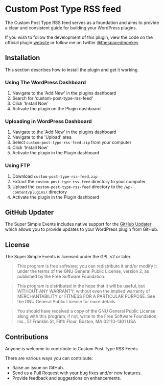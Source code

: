 # Custom Post Type RSS feed 

The Custom Post Type RSS feed serves as a foundation and aims to provide a clear and consistent guide for building your WordPress plugins.

If you wish to follow the development of this plugin, view the code on the official plugin [website](http://www.jonathandavidharris.co.uk/scripts/custom-post-type-rss-feeds/ "website") or follow me on twitter [@thespacedmonkey](https://twitter.com/thespacedmonkey)


## Installation

This section describes how to install the plugin and get it working.


### Using The WordPress Dashboard 

1. Navigate to the 'Add New' in the plugins dashboard
2. Search for 'custom-post-type-rss-feed'
3. Click 'Install Now'
4. Activate the plugin on the Plugin dashboard

### Uploading in WordPress Dashboard

1. Navigate to the 'Add New' in the plugins dashboard
2. Navigate to the 'Upload' area
3. Select `custom-post-type-rss-feed.zip` from your computer
4. Click 'Install Now'
5. Activate the plugin in the Plugin dashboard

### Using FTP 
1. Download `custom-post-type-rss-feed.zip`
2. Extract the `custom-post-type-rss-feed` directory to your computer
3. Upload the `custom-post-type-rss-feed` directory to the `/wp-content/plugins/` directory
4. Activate the plugin in the Plugin dashboard


## GitHub Updater

The Super Simple Events includes native support for the [GitHub Updater](https://github.com/afragen/github-updater) which allows you to provide updates to your WordPress plugin from GitHub.

## License

The Super Simple Events is licensed under the GPL v2 or later.

> This program is free software; you can redistribute it and/or modify
it under the terms of the GNU General Public License, version 2, as
published by the Free Software Foundation.

> This program is distributed in the hope that it will be useful,
but WITHOUT ANY WARRANTY; without even the implied warranty of
MERCHANTABILITY or FITNESS FOR A PARTICULAR PURPOSE.  See the
GNU General Public License for more details.

> You should have received a copy of the GNU General Public License
along with this program; if not, write to the Free Software
Foundation, Inc., 51 Franklin St, Fifth Floor, Boston, MA  02110-1301  USA


## Contributions

Anyone is welcome to contribute to Custom Post Type RSS Feeds

There are various ways you can contribute:

* Raise an issue on GitHub.
* Send us a Pull Request with your bug fixes and/or new features.
* Provide feedback and suggestions on enhancements.